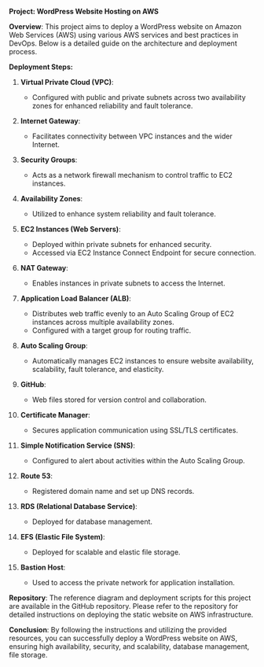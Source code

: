 **Project: WordPress Website Hosting on AWS**

**Overview**: This project aims to deploy a WordPress website on Amazon Web Services (AWS) using various AWS services and best practices in DevOps. Below is a detailed guide on the architecture and deployment process.

**Deployment Steps:**

1. **Virtual Private Cloud (VPC)**:
   - Configured with public and private subnets across two availability zones for enhanced reliability and fault tolerance.

2. **Internet Gateway**:
   - Facilitates connectivity between VPC instances and the wider Internet.

3. **Security Groups**:
   - Acts as a network firewall mechanism to control traffic to EC2 instances.

4. **Availability Zones**:
   - Utilized to enhance system reliability and fault tolerance.

5. **EC2 Instances (Web Servers)**:
   - Deployed within private subnets for enhanced security.
   - Accessed via EC2 Instance Connect Endpoint for secure connection.

6. **NAT Gateway**:
   - Enables instances in private subnets to access the Internet.

7. **Application Load Balancer (ALB)**:
   - Distributes web traffic evenly to an Auto Scaling Group of EC2 instances across multiple availability zones.
   - Configured with a target group for routing traffic.

8. **Auto Scaling Group**:
   - Automatically manages EC2 instances to ensure website availability, scalability, fault tolerance, and elasticity.

9. **GitHub**:
   - Web files stored for version control and collaboration.

10. **Certificate Manager**:
    - Secures application communication using SSL/TLS certificates.

11. **Simple Notification Service (SNS)**:
    - Configured to alert about activities within the Auto Scaling Group.

12. **Route 53**:
    - Registered domain name and set up DNS records.

13. **RDS (Relational Database Service)**:
    - Deployed for database management.

14. **EFS (Elastic File System)**:
    - Deployed for scalable and elastic file storage.

15. **Bastion Host**:
    - Used to access the private network for application installation.

**Repository**: The reference diagram and deployment scripts for this project are available in the GitHub repository. Please refer to the repository for detailed instructions on deploying the static website on AWS infrastructure.

**Conclusion**: By following the instructions and utilizing the provided resources, you can successfully deploy a WordPress website on AWS, ensuring high availability, security, and scalability, database management, file storage.


